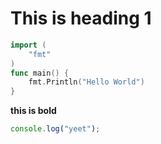 # This is heading 1
```go
import (
    "fmt"
)
func main() {
	fmt.Println("Hello World")
}
```
**this is bold**
```js
console.log("yeet");
```